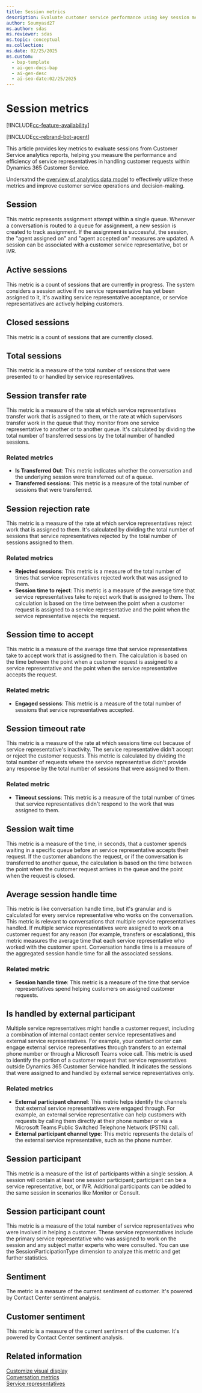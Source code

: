 ```yaml
---
title: Session metrics
description: Evaluate customer service performance using key session metrics like active sessions, transfer rates, and handle times to enhance efficiency and decision-making.
author: Soumyasd27
ms.author: sdas
ms.reviewer: sdas
ms.topic: conceptual
ms.collection:
ms.date: 02/25/2025
ms.custom:
  - bap-template
  - ai-gen-docs-bap
  - ai-gen-desc
  - ai-seo-date:02/25/2025
---
```


# Session metrics

[!INCLUDE[cc-feature-availability](../../includes/cc-feature-availability.md)]

[!INCLUDE[cc-rebrand-bot-agent](../../includes/cc-rebrand-bot-agent.md)]

This article provides key metrics to evaluate sessions from Customer Service analytics reports, helping you measure the performance and efficiency of service representatives in handling customer requests within Dynamics 365 Customer Service.

Undersatnd the [overview of analytics data model](overview-analytics-data-model.md#overview-of-analytics-data-model) to effectively utilize these metrics and improve customer service operations and decision-making.

## Session

This metric represents assignment attempt within a single queue. Whenever a conversation is routed to a queue for assignment, a new session is created to track assignment. If the assignment is successful, the session, the "agent assigned on" and "agent accepted on" measures are updated. A session can be associated with a customer service representative, bot or IVR.

## Active sessions

This metric is a count of sessions that are currently in progress. The system considers a session active if no service representative has yet been assigned to it, it's awaiting service representative acceptance, or service representatives are actively helping customers.

## Closed sessions

This metric is a count of sessions that are currently closed.

## Total sessions

This metric is a measure of the total number of sessions that were presented to or handled by service representatives.

## Session transfer rate

This metric is a measure of the rate at which service representatives transfer work that is assigned to them, or the rate at which supervisors transfer work in the queue that they monitor from one service representative to another or to another queue. It's calculated by dividing the total number of transferred sessions by the total number of handled sessions.

### Related metrics

- **Is Transferred Out**: This metric indicates whether the conversation and the underlying session were transferred out of a queue.
- **Transferred sessions**: This metric is a measure of the total number of sessions that were transferred.

## Session rejection rate

This metric is a measure of the rate at which service representatives reject work that is assigned to them. It's calculated by dividing the total number of sessions that service representatives rejected by the total number of sessions assigned to them.

### Related metrics

- **Rejected sessions**: This metric is a measure of the total number of times that service representatives rejected work that was assigned to them.
- **Session time to reject**: This metric is a measure of the average time that service representatives take to reject work that is assigned to them. The calculation is based on the time between the point when a customer request is assigned to a service representative and the point when the service representative rejects the request.

## Session time to accept

This metric is a measure of the average time that service representatives take to accept work that is assigned to them. The calculation is based on the time between the point when a customer request is assigned to a service representative and the point when the service representative accepts the request.

### Related metric

- **Engaged sessions**: This metric is a measure of the total number of sessions that service representatives accepted.

## Session timeout rate

This metric is a measure of the rate at which sessions time out because of service representative's inactivity. The service representative didn't accept or reject the customer requests. This metric is calculated by dividing the total number of requests where the service representative didn't provide any response by the total number of sessions that were assigned to them.

### Related metric

- **Timeout sessions**: This metric is a measure of the total number of times that service representatives didn't respond to the work that was assigned to them.

## Session wait time

This metric is a measure of the time, in seconds, that a customer spends waiting in a specific queue before an service representative accepts their request. If the customer abandons the request, or if the conversation is transferred to another queue, the calculation is based on the time between the point when the customer request arrives in the queue and the point when the request is closed.

## Average session handle time

This metric is like conversation handle time, but it's granular and is calculated for every service representative who works on the conversation. This metric is relevant to conversations that multiple service representatives handled. If multiple service representatives were assigned to work on a customer request for any reason (for example, transfers or escalations), this metric measures the average time that each service representative who worked with the customer spent. Conversation handle time is a measure of the aggregated session handle time for all the associated sessions.

### Related metric

- **Session handle time**: This metric is a measure of the time that service representatives spend helping customers on assigned customer requests.

## Is handled by external participant

Multiple service representatives might handle a customer request, including a combination of internal contact center service representatives and external service representatives. For example, your contact center can engage external service representatives through transfers to an external phone number or through a Microsoft Teams voice call. This metric is used to identify the portion of a customer request that service representatives outside Dynamics 365 Customer Service handled. It indicates the sessions that were assigned to and handled by external service representatives only.

### Related metrics

- **External participant channel**: This metric helps identify the channels that external service representatives were engaged through. For example, an external service representative can help customers with requests by calling them directly at their phone number or via a Microsoft Teams Public Switched Telephone Network (PSTN) call.
- **External participant channel type**: This metric represents the details of the external service representative, such as the phone number.

## Session participant

This metric is a measure of the list of participants within a single session. A session will contain at least one session participant; participant can be a service representative, bot, or IVR. Additional participants can be added to the same session in scenarios like Monitor or Consult.


## Session participant count

This metric is a measure of the total number of service representatives who were involved in helping a customer. These service representatives include the primary service representative who was assigned to work on the session and any subject matter experts who were consulted. You can use the SessionParticipationType dimension to analyze this metric and get further statistics.

## Sentiment

The metric is a measure of the current sentiment of customer. It's powered by Contact Center sentiment analysis.

## Customer sentiment

This metric is a measure of the current sentiment of the customer. It's powered by Contact Center sentiment analysis.

## Related information

[Customize visual display](customize-reports.md#customize-visual-display)  
[Conversation metrics](oc-metrics-dimensions.md#conversation-metrics)  
[Service representatives](service-rep-metrics.md#service-representatives)
